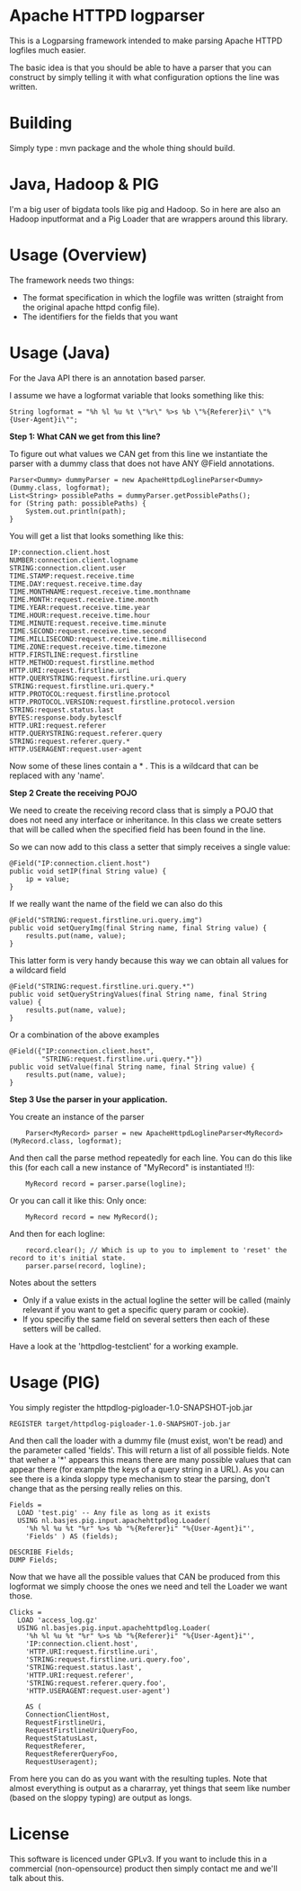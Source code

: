 Apache HTTPD logparser
===
This is a Logparsing framework intended to make parsing Apache HTTPD logfiles much easier.

The basic idea is that you should be able to have a parser that you can construct by simply 
telling it with what configuration options the line was written.

Building
===
Simply type : mvn package
and the whole thing should build.

Java, Hadoop & PIG
===
I'm a big user of bigdata tools like pig and Hadoop.
So in here are also an Hadoop inputformat and a Pig Loader that are wrappers around this library.

Usage (Overview)
===
The framework needs two things:

- The format specification in which the logfile was written (straight from the original apache httpd config file).
- The identifiers for the fields that you want   

Usage (Java)
===
For the Java API there is an annotation based parser.

I assume we have a logformat variable that looks something like this:

    String logformat = "%h %l %u %t \"%r\" %>s %b \"%{Referer}i\" \"%{User-Agent}i\"";

**Step 1: What CAN we get from this line?**

To figure out what values we CAN get from this line we instantiate the parser with a dummy class that does not have ANY @Field annotations.

    Parser<Dummy> dummyParser = new ApacheHttpdLoglineParser<Dummy>(Dummy.class, logformat);
    List<String> possiblePaths = dummyParser.getPossiblePaths();
    for (String path: possiblePaths) {
        System.out.println(path);
    }

You will get a list that looks something like this:

    IP:connection.client.host
    NUMBER:connection.client.logname
    STRING:connection.client.user
    TIME.STAMP:request.receive.time
    TIME.DAY:request.receive.time.day
    TIME.MONTHNAME:request.receive.time.monthname
    TIME.MONTH:request.receive.time.month
    TIME.YEAR:request.receive.time.year
    TIME.HOUR:request.receive.time.hour
    TIME.MINUTE:request.receive.time.minute
    TIME.SECOND:request.receive.time.second
    TIME.MILLISECOND:request.receive.time.millisecond
    TIME.ZONE:request.receive.time.timezone
    HTTP.FIRSTLINE:request.firstline
    HTTP.METHOD:request.firstline.method
    HTTP.URI:request.firstline.uri
    HTTP.QUERYSTRING:request.firstline.uri.query
    STRING:request.firstline.uri.query.*
    HTTP.PROTOCOL:request.firstline.protocol
    HTTP.PROTOCOL.VERSION:request.firstline.protocol.version
    STRING:request.status.last
    BYTES:response.body.bytesclf
    HTTP.URI:request.referer
    HTTP.QUERYSTRING:request.referer.query
    STRING:request.referer.query.*
    HTTP.USERAGENT:request.user-agent

Now some of these lines contain a * . 
This is a wildcard that can be replaced with any 'name'.

**Step 2 Create the receiving POJO** 

We need to create the receiving record class that is simply a POJO that does not need any interface or inheritance. 
In this class we create setters that will be called when the specified field has been found in the line.

So we can now add to this class a setter that simply receives a single value: 

    @Field("IP:connection.client.host")
    public void setIP(final String value) {
        ip = value;
    }

If we really want the name of the field we can also do this

    @Field("STRING:request.firstline.uri.query.img")
    public void setQueryImg(final String name, final String value) {
        results.put(name, value);
    }

This latter form is very handy because this way we can obtain all values for a wildcard field

    @Field("STRING:request.firstline.uri.query.*")
    public void setQueryStringValues(final String name, final String value) {
        results.put(name, value);
    }

Or a combination of the above examples

    @Field({"IP:connection.client.host", 
            "STRING:request.firstline.uri.query.*"})
    public void setValue(final String name, final String value) {
        results.put(name, value);
    }

**Step 3 Use the parser in your application.**

You create an instance of the parser

        Parser<MyRecord> parser = new ApacheHttpdLoglineParser<MyRecord>(MyRecord.class, logformat);

And then call the parse method repeatedly for each line.
You can do this like this (for each call a new instance of "MyRecord" is instantiated !!):

        MyRecord record = parser.parse(logline);
 
Or you can call it like this:
Only once:

        MyRecord record = new MyRecord(); 

And then for each logline:

        record.clear(); // Which is up to you to implement to 'reset' the record to it's initial state.
        parser.parse(record, logline);

Notes about the setters

- Only if a value exists in the actual logline the setter will be called (mainly relevant if you want to get a specific query param or cookie).
- If you specifiy the same field on several setters then each of these setters will be called.

Have a look at the 'httpdlog-testclient' for a working example.

Usage (PIG)
===
You simply register the httpdlog-pigloader-1.0-SNAPSHOT-job.jar

    REGISTER target/httpdlog-pigloader-1.0-SNAPSHOT-job.jar
    
And then call the loader with a dummy file (must exist, won't be read) and the parameter called 'fields'. This will return a list of all possible fields. Note that weher a '*' appears this means there are many possible values that can appear there (for example the keys of a query string in a URL).
As you can see there is a kinda sloppy type mechanism to stear the parsing, don't change that as the persing really relies on this.
    
    Fields = 
      LOAD 'test.pig' -- Any file as long as it exists 
      USING nl.basjes.pig.input.apachehttpdlog.Loader(
        '%h %l %u %t "%r" %>s %b "%{Referer}i" "%{User-Agent}i"',
        'Fields' ) AS (fields);
    
    DESCRIBE Fields;
    DUMP Fields;
    
Now that we have all the possible values that CAN be produced from this logformat we simply choose the ones we need and tell the Loader we want those.
    
    Clicks = 
      LOAD 'access_log.gz' 
      USING nl.basjes.pig.input.apachehttpdlog.Loader(
        '%h %l %u %t "%r" %>s %b "%{Referer}i" "%{User-Agent}i"',
        'IP:connection.client.host',
        'HTTP.URI:request.firstline.uri',
        'STRING:request.firstline.uri.query.foo',
        'STRING:request.status.last',
        'HTTP.URI:request.referer',
        'STRING:request.referer.query.foo',
        'HTTP.USERAGENT:request.user-agent')
    
        AS ( 
        ConnectionClientHost,
        RequestFirstlineUri,
        RequestFirstlineUriQueryFoo,
        RequestStatusLast,
        RequestReferer,
        RequestRefererQueryFoo,
        RequestUseragent);
    
From here you can do as you want with the resulting tuples. Note that almost everything is output as a chararray, yet things that seem like number (based on the sloppy typing) are output as longs.

License
===
This software is licenced under GPLv3. If you want to include this in a commercial (non-opensource) product then simply contact me and we'll talk about this.
